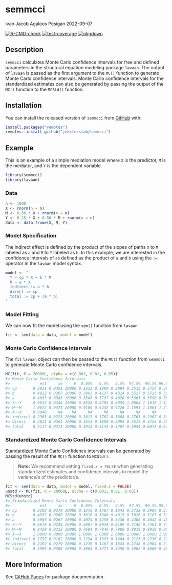 semmcci
================
Ivan Jacob Agaloos Pesigan
2022-09-07

<!-- README.md is generated from README.Rmd. Please edit that file -->
<!-- badges: start -->

[![R-CMD-check](https://github.com/jeksterslab/semmcci/workflows/R-CMD-check/badge.svg)](https://github.com/jeksterslab/semmcci/actions)
[![test-coverage](https://github.com/jeksterslab/semmcci/actions/workflows/test-coverage.yaml/badge.svg)](https://github.com/jeksterslab/semmcci/actions/workflows/test-coverage.yaml)
[![pkgdown](https://github.com/jeksterslab/semmcci/actions/workflows/pkgdown.yaml/badge.svg)](https://github.com/jeksterslab/semmcci/actions/workflows/pkgdown.yaml)
<!-- badges: end -->

## Description

`semmcci` calculates Monte Carlo confidence intervals for free and
defined parameters in the structural equation modeling package `lavaan`.
The output of `lavaan` is passed as the first argument to the `MC()`
function to generate Monte Carlo confidence intervals. Monte Carlo
confidence intervals for the standardized estimates can also be
generated by passing the output of the `MC()` function to the `MCStd()`
function.

## Installation

You can install the released version of `semmcci` from
[GitHub](https://github.com/jeksterslab/semmcci) with:

``` r
install.packages("remotes")
remotes::install_github("jeksterslab/semmcci")
```

## Example

This is an example of a simple mediation model where `X` is the
predictor, `M` is the mediator, and `Y` is the dependent variable.

``` r
library(semmcci)
library(lavaan)
```

### Data

``` r
n <- 1000
X <- rnorm(n = n)
M <- 0.50 * X + rnorm(n = n)
Y <- 0.25 * X + 0.50 * M + rnorm(n = n)
data <- data.frame(X, M, Y)
```

### Model Specification

The indirect effect is defined by the product of the slopes of paths `X`
to `M` labeled as `a` and `M` to `Y` labeled as `b`. In this example, we
are interested in the confidence intervals of `ab` defined as the
product of `a` and `b` using the `:=` operator in the `lavaan` model
syntax.

``` r
model <- "
  Y ~ cp * X + b * M
  M ~ a * X
  indirect := a * b
  direct := cp
  total := cp + (a * b)
"
```

### Model Fitting

We can now fit the model using the `sem()` function from `lavaan`.

``` r
fit <- sem(data = data, model = model)
```

### Monte Carlo Confidence Intervals

The `fit` `lavaan` object can then be passed to the `MC()` function from
`semmcci` to generate Monte Carlo confidence intervals.

``` r
MC(fit, R = 20000L, alpha = c(0.001, 0.01, 0.05))
#> Monte Carlo Confidence Intervals
#>             est     se     R  0.05%   0.5%   2.5%  97.5%  99.5% 99.95%
#> cp       0.2811 0.0361 20000 0.1613 0.1880 0.2094 0.3513 0.3754 0.3985
#> b        0.4912 0.0307 20000 0.3903 0.4137 0.4314 0.5517 0.5713 0.5918
#> a        0.4693 0.0343 20000 0.3545 0.3797 0.4020 0.5361 0.5590 0.5849
#> Y~~Y     0.9933 0.0444 20000 0.8528 0.8785 0.9059 1.0804 1.1078 1.1375
#> M~~M     1.0672 0.0475 20000 0.9109 0.9442 0.9726 1.1591 1.1863 1.2137
#> X~~X     0.9040     NA    NA     NA     NA     NA     NA     NA     NA
#> indirect 0.2305 0.0223 20000 0.1611 0.1762 0.1888 0.2761 0.2907 0.3062
#> direct   0.2811 0.0361 20000 0.1613 0.1880 0.2094 0.3513 0.3754 0.3985
#> total    0.5117 0.0371 20000 0.3913 0.4143 0.4387 0.5844 0.6075 0.6290
```

### Standardized Monte Carlo Confidence Intervals

Standardized Monte Carlo Confidence intervals can be generated by
passing the result of the `MC()` function to `MCStd()`.

> **Note:** We recommend setting `fixed.x = FALSE` when generating
> standardized estimates and confidence intervals to model the
> variance/s of the predictor/s.

``` r
fit <- sem(data = data, model = model, fixed.x = FALSE)
unstd <- MC(fit, R = 20000L, alpha = c(0.001, 0.01, 0.05))
MCStd(unstd)
#> Standardized Monte Carlo Confidence Intervals
#>             est     se     R  0.05%   0.5%   2.5%  97.5%  99.5% 99.95%
#> cp       0.2192 0.0279 20000 0.1276 0.1467 0.1643 0.2738 0.2904 0.3109
#> b        0.4532 0.0260 20000 0.3610 0.3840 0.4015 0.5026 0.5183 0.5355
#> a        0.3965 0.0267 20000 0.3074 0.3259 0.3436 0.4486 0.4642 0.4813
#> Y~~Y     0.6678 0.0244 20000 0.5887 0.6034 0.6189 0.7146 0.7301 0.7483
#> M~~M     0.8428 0.0212 20000 0.7684 0.7846 0.7988 0.8819 0.8938 0.9055
#> X~~X     1.0000 0.0000 20000 1.0000 1.0000 1.0000 1.0000 1.0000 1.0000
#> indirect 0.1797 0.0162 20000 0.1294 0.1393 0.1484 0.2123 0.2236 0.2352
#> direct   0.2192 0.0279 20000 0.1276 0.1467 0.1643 0.2738 0.2904 0.3109
#> total    0.3989 0.0268 20000 0.3065 0.3271 0.3450 0.4502 0.4660 0.4822
```

## More Information

See [GitHub Pages](https://jeksterslab.github.io/semmcci/index.html) for
package documentation.
